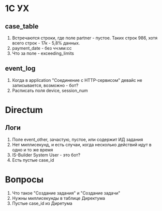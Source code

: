 # 1С УХ
## case_table
1. Встречаются строки, где поле partner - пустое. Таких строк 986, хотя всего строк - 17к - 5,8% данных. 
2. payment_date - без чч:мм:сс
3. Что за поле - exceeding_limits
## event_log
1. Когда в application "Cоединение c HTTP-сервисом" девайс не записывается, возможно - бот?
2. Расписать поля device, session_num

# Directum
## Логи
1. Поле event_other, зачастую, пустое, или содержит ИД задания
2. Нет миллисекунд, и есть случаи, когда несколько действий идут в одно и то же время
3. IS-Builder System User - это бот?
4. Есть пустые case_id

# Вопросы
1. Что такое "Создание задания" и "Создание задачи"
2. Нужны миллисекунды в таблице Директума
3. Пустые case_id из Диретума
